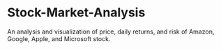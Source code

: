 # Stock-Market-Analysis
An analysis and visualization of price, daily returns, and risk of Amazon, Google, Apple, and Microsoft stock.
